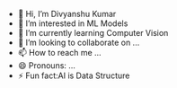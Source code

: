 - 👋 Hi, I’m Divyanshu Kumar
- 👀 I’m interested in ML Models
- 🌱 I’m currently learning Computer Vision
- 💞️ I’m looking to collaborate on ...
- 📫 How to reach me ...
- 😄 Pronouns: ...
- ⚡ Fun fact:AI is Data Structure

<!---
kam68kamjritztex/kam68kamjritztex is a ✨ special ✨ repository because its `README.md` (this file) appears on your GitHub profile.
You can click the Preview link to take a look at your changes.
--->
